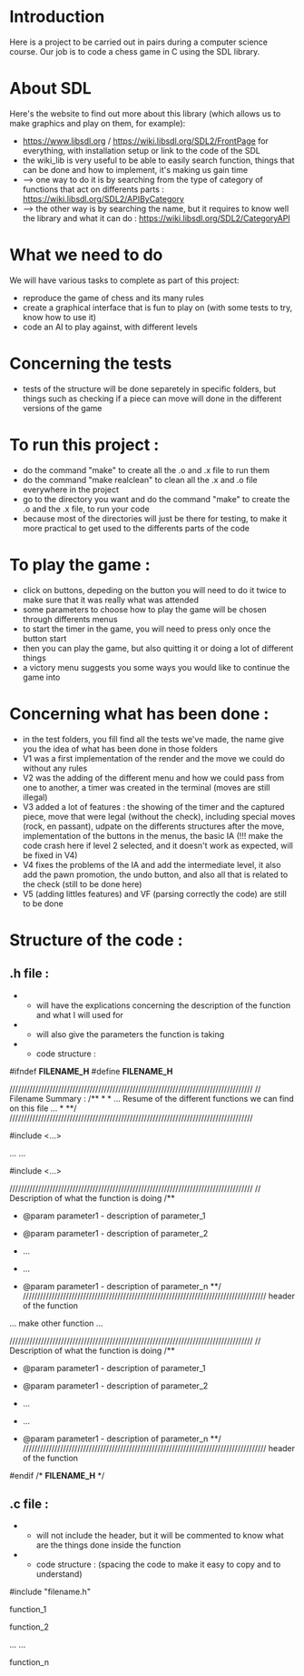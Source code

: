 # Introduction 

Here is a project to be carried out in pairs during a computer science course.
Our job is to code a chess game in C using the SDL library.

# About SDL
Here's the website to find out more about this library (which allows us to make graphics and play on them, for example): 
- https://www.libsdl.org / https://wiki.libsdl.org/SDL2/FrontPage for everything, with installation setup or link to the code of the SDL 
- the wiki_lib is very useful to be able to easily search function, things that can be done and how to implement, it's making us gain time
- --> one way to do it is by searching from the type of category of functions that act on differents parts : https://wiki.libsdl.org/SDL2/APIByCategory
- --> the other way is by searching the name, but it requires to know well the library and what it can do : https://wiki.libsdl.org/SDL2/CategoryAPI

# What we need to do 
We will have various tasks to complete as part of this project: 
- reproduce the game of chess and its many rules 
- create a graphical interface that is fun to play on (with some tests to try, know how to use it)
- code an AI to play against, with different levels 

# Concerning the tests
- tests of the structure will be done separetely in specific folders, but things such as checking if a piece can move will done in the different versions of the game 

# To run this project : 
- do the command "make" to create all the .o and .x file to run them 
- do the command "make realclean" to clean all the .x and .o file everywhere in the project
- go to the directory you want and do the command "make" to create the .o and the .x file, to run your code
- because most of the directories will just be there for testing, to make it more practical to get used to the differents parts of the code


# To play the game : 
- click on buttons, depeding on the button you will need to do it twice to make sure that it was really what was attended
- some parameters to choose how to play the game will be chosen through differents menus
- to start the timer in the game, you will need to press only once the button start
- then you can play the game, but also quitting it or doing a lot of different things
- a victory menu suggests you some ways you would like to continue the game into 

# Concerning what has been done :
- in the test folders, you fill find all the tests we've made, the name give you the idea of what has been done in those folders
- V1 was a first implementation of the render and the move we could do without any rules 
- V2 was the adding of the different menu and how we could pass from one to another, a timer was created in the terminal (moves are still illegal)
- V3 added a lot of features : the showing of the timer and the captured piece, move that were legal (without the check), including special moves (rock, en passant), udpate on the differents structures after the move, implementation of the buttons in the menus, the basic IA (!!! make the code crash here if level 2 selected, and it doesn't work as expected, will be fixed in V4)
- V4 fixes the problems of the IA and add the intermediate level, it also add the pawn promotion, the undo button, and also all that is related to the check (still to be done here)
- V5 (adding littles features) and VF (parsing correctly the code) are still to be done 

# Structure of the code : 

## .h file : 
- - will have the explications concerning the description of the function and what I will used for 
- - will also give the parameters the function is taking 
- - code structure : 

#ifndef __FILENAME_H__
#define __FILENAME_H__


/////////////////////////////////////////////////////////////////////////////////////
// Filename Summary : 
/**
 *
 * 
 … 
 Resume of the different functions we can find on this file
 …
 *
**/
/////////////////////////////////////////////////////////////////////////////////////


#include <…>

…
…

#include <…>


/////////////////////////////////////////////////////////////////////////////////////
// Description of what the function is doing 
/**
 * @param parameter1 - description of parameter_1
 * @param parameter1 - description of parameter_2

 * …
 * …

 * @param parameter1 - description of parameter_n
**/ 
/////////////////////////////////////////////////////////////////////////////////////
header of the function 


…
make other function
…


/////////////////////////////////////////////////////////////////////////////////////
// Description of what the function is doing 
/**
 * @param parameter1 - description of parameter_1
 * @param parameter1 - description of parameter_2

 * …
 * …

 * @param parameter1 - description of parameter_n
**/ 
/////////////////////////////////////////////////////////////////////////////////////
header of the function 


#endif /* __FILENAME_H__ */


## .c file  : 
- - will not include the header, but it will be commented to know what are the things done inside the function
- - code structure : (spacing the code to make it easy to copy and to understand)

#include "filename.h"


function_1


function_2


…
…



function_n